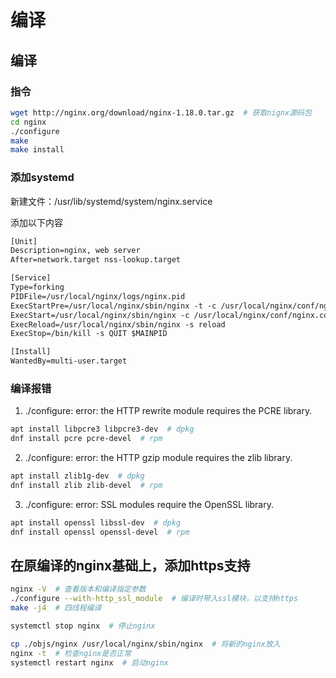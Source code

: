 # 编译

## 编译
### 指令

``` bash
wget http://nginx.org/download/nginx-1.18.0.tar.gz  # 获取nignx源码包
cd nginx
./configure
make
make install
```

### 添加systemd

新建文件：/usr/lib/systemd/system/nginx.service

添加以下内容

``` txt
[Unit]
Description=nginx, web server
After=network.target nss-lookup.target

[Service]
Type=forking
PIDFile=/usr/local/nginx/logs/nginx.pid
ExecStartPre=/usr/local/nginx/sbin/nginx -t -c /usr/local/nginx/conf/nginx.conf
ExecStart=/usr/local/nginx/sbin/nginx -c /usr/local/nginx/conf/nginx.conf
ExecReload=/usr/local/nginx/sbin/nginx -s reload
ExecStop=/bin/kill -s QUIT $MAINPID

[Install]
WantedBy=multi-user.target
```

### 编译报错

1. ./configure: error: the HTTP rewrite module requires the PCRE library.

``` bash
apt install libpcre3 libpcre3-dev  # dpkg
dnf install pcre pcre-devel  # rpm
```

2. ./configure: error: the HTTP gzip module requires the zlib library.

``` bash
apt install zlib1g-dev  # dpkg
dnf install zlib zlib-devel  # rpm
```

3. ./configure: error: SSL modules require the OpenSSL library.

``` bash
apt install openssl libssl-dev  # dpkg
dnf install openssl openssl-devel  # rpm
```

## 在原编译的nginx基础上，添加https支持

``` bash
nginx -V  # 查看版本和编译指定参数
./configure --with-http_ssl_module  # 编译时带入ssl模块，以支持https
make -j4  # 四线程编译

systemctl stop nginx  # 停止nginx

cp ./objs/nginx /usr/local/nginx/sbin/nginx  # 将新的nginx放入
nginx -t  # 检查nginx是否正常
systemctl restart nginx  # 启动nginx
```